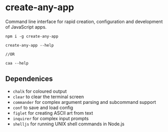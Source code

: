 # create-any-app

Command line interface for rapid creation, configuration and development of JavaScript apps.

```
npm i -g create-any-app

create-any-app --help

//OR

caa --help
```

## Dependenices

-   `chalk` for coloured output
-   `clear` to clear the terminal screen
-   `commander` for complex argument parsing and subcommand support
-   `conf` to save and load config
-   `figlet` for creating ASCII art from text
-   `inquirer` for complex input prompts
-   `shelljs` for running UNIX shell commands in Node.js
